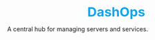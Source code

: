 <div align="center" style="color:#0ea5e9; font-size:30px"><strong>DashOps</strong></div>

<p>
    A central hub for managing servers and services.
</p>
